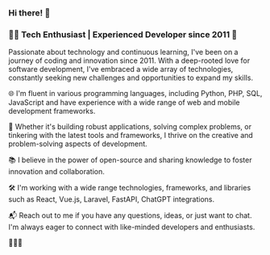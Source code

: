 ### Hi there! 👋

### 👨‍💻 Tech Enthusiast | Experienced Developer since 2011 🚀

Passionate about technology and continuous learning, I've been on a journey of coding and innovation since 2011. With a deep-rooted love for software development, I've embraced a wide array of technologies, constantly seeking new challenges and opportunities to expand my skills.

🌐 I'm fluent in various programming languages, including Python, PHP, SQL, JavaScript and have experience with a wide range of web and mobile development frameworks.

🔧 Whether it's building robust applications, solving complex problems, or tinkering with the latest tools and frameworks, I thrive on the creative and problem-solving aspects of development.

📚 I believe in the power of open-source and sharing knowledge to foster innovation and collaboration.

🛠️ I'm working with a wide range technologies, frameworks, and libraries such as React, Vue.js, Laravel, FastAPI, ChatGPT integrations.

📬 Reach out to me if you have any questions, ideas, or just want to chat. I'm always eager to connect with like-minded developers and enthusiasts.

🚀🚀🚀

